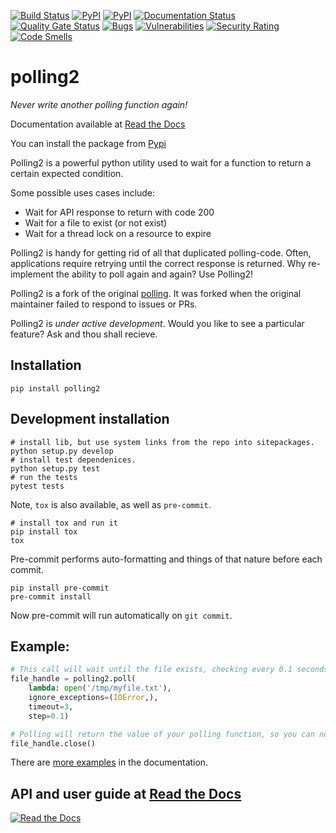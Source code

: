[![Build Status](https://travis-ci.com/ddmee/polling2.svg?branch=master)](https://travis-ci.org/ddmee/polling2)
[![PyPI](https://img.shields.io/pypi/dm/polling2.svg)](https://pypi.org/project/polling2/)
[![PyPI](https://img.shields.io/pypi/v/polling2.svg)](https://pypi.org/project/polling2/)
[![Documentation Status](https://readthedocs.org/projects/polling2/badge/?version=latest)](https://polling2.readthedocs.io/en/latest/?badge=latest)
[![Quality Gate Status](https://sonarcloud.io/api/project_badges/measure?project=ddmee_polling2&metric=alert_status)](https://sonarcloud.io/summary/new_code?id=ddmee_polling2)
[![Bugs](https://sonarcloud.io/api/project_badges/measure?project=ddmee_polling2&metric=bugs)](https://sonarcloud.io/summary/new_code?id=ddmee_polling2)
[![Vulnerabilities](https://sonarcloud.io/api/project_badges/measure?project=ddmee_polling2&metric=vulnerabilities)](https://sonarcloud.io/summary/new_code?id=ddmee_polling2)
[![Security Rating](https://sonarcloud.io/api/project_badges/measure?project=ddmee_polling2&metric=security_rating)](https://sonarcloud.io/summary/new_code?id=ddmee_polling2)
[![Code Smells](https://sonarcloud.io/api/project_badges/measure?project=ddmee_polling2&metric=code_smells)](https://sonarcloud.io/summary/new_code?id=ddmee_polling2)

# polling2

_Never write another polling function again!_

Documentation available at [Read the Docs](https://polling2.readthedocs.io)

You can install the package from [Pypi](https://pypi.org/project/polling2/)

Polling2 is a powerful python utility used to wait for a function to return a certain expected condition.

Some possible uses cases include:

- Wait for API response to return with code 200
- Wait for a file to exist (or not exist)
- Wait for a thread lock on a resource to expire

Polling2 is handy for getting rid of all that duplicated polling-code. Often, applications require retrying until the correct response is returned. Why re-implement the ability to poll again and again? Use Polling2!

Polling2 is a fork of the original [polling](https://github.com/justiniso/polling). It was forked when the original maintainer failed to respond to issues or PRs.

Polling2 is _under active development_. Would you like to see a particular feature? Ask and thou shall recieve.

## Installation

```shell
pip install polling2
```

## Development installation

```shell
# install lib, but use system links from the repo into sitepackages.
python setup.py develop
# install test dependenices.
python setup.py test
# run the tests
pytest tests
```

Note, `tox` is also available, as well as `pre-commit`.

```shell
# install tox and run it
pip install tox
tox
```

Pre-commit performs auto-formatting and things of that nature before each commit.

```shell
pip install pre-commit
pre-commit install
```

Now pre-commit will run automatically on ``git commit``.

## Example:

```python
# This call will wait until the file exists, checking every 0.1 seconds and stopping after 3 seconds have elapsed
file_handle = polling2.poll(
    lambda: open('/tmp/myfile.txt'),
    ignore_exceptions=(IOError,),
    timeout=3,
    step=0.1)

# Polling will return the value of your polling function, so you can now interact with it
file_handle.close()
```

There are [more examples](https://polling2.readthedocs.io/en/latest/examples) in the documentation.

## API and user guide at [Read the Docs](https://polling2.readthedocs.io)

[![Read the Docs](https://raw.githubusercontent.com/ddmee/polling2/master/ext/read_the_docs.png)](https://polling2.readthedocs.io)
